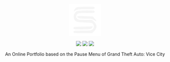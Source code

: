 <!-- Copyright 2024 Swastik Kulshreshtha <@Swastik2442>

Licensed under the Apache License, Version 2.0 (the "License");
you may not use this file except in compliance with the License.
You may obtain a copy of the License at

    http://www.apache.org/licenses/LICENSE-2.0

Unless required by applicable law or agreed to in writing, software
distributed under the License is distributed on an "AS IS" BASIS,
WITHOUT WARRANTIES OR CONDITIONS OF ANY KIND, either express or implied.
See the License for the specific language governing permissions and
limitations under the License. -->

<div align="center">
  <a href="https://swastik2442.github.io"><img src="./public/images/profile.svg" width="100" alt="Swastik Kulshreshtha" /></a>
  <br>

  ![](https://img.shields.io/github/package-json/v/Swastik2442/swastik2442.github.io/master)
  ![](https://img.shields.io/github/license/Swastik2442/swastik2442.github.io)
  ![](https://github.com/Swastik2442/swastik2442.github.io/actions/workflows/pages/pages-build-deployment/badge.svg)

An Online Portfolio based on the Pause Menu of Grand Theft Auto: Vice City
</div>
